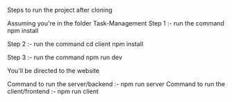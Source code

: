 Steps to run the project after cloning

Assuming you're in the folder Task-Management
Step 1 :- run the command 
npm install

Step 2 :- run the command 
cd client
npm install

Step 3 :- run the command
npm run dev

You'll be directed to the website

Command to run the server/backend :- npm run server
Command to run the client/frontend :- npm run client
